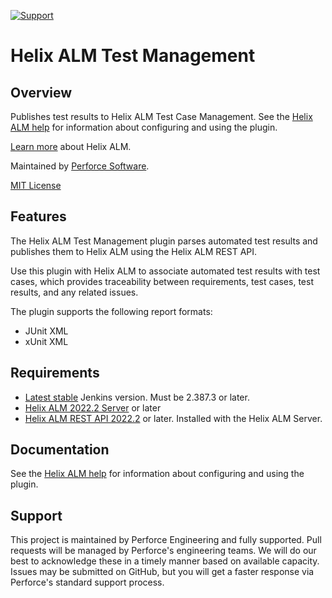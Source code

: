 [![Support](https://img.shields.io/badge/Support-Official-green.svg)](mailto:support@perforce.com)

# Helix ALM Test Management

## Overview
Publishes test results to Helix ALM Test Case Management. See the [Helix ALM help](https://help.perforce.com/alm/help.php?product=helixalm&type=web&topic=JenkinsPlugin) for information about configuring and using the plugin.

[Learn more](https://www.perforce.com/products/helix-alm) about Helix ALM.

Maintained by [Perforce Software](https://www.perforce.com/).

[MIT License](LICENSE.md)

## Features
The Helix ALM Test Management plugin parses automated test results and publishes them to Helix ALM using the Helix ALM REST API.

Use this plugin with Helix ALM to associate automated test results with test cases, which provides traceability between requirements, test cases, test results, and any related issues.

The plugin supports the following report formats:
* JUnit XML
* xUnit XML

## Requirements
* [Latest stable](https://www.jenkins.io/download/) Jenkins version. Must be 2.387.3 or later.
* [Helix ALM 2022.2 Server](https://www.perforce.com/downloads/helix-alm) or later
* [Helix ALM REST API 2022.2](https://www.perforce.com/downloads/helix-alm) or later. Installed with the Helix ALM Server.

## Documentation

See the [Helix ALM help](https://help.perforce.com/alm/help.php?product=helixalm&type=web&topic=JenkinsPlugin) for information about configuring and using the plugin.

## Support
This project is maintained by Perforce Engineering and fully supported. Pull requests will be managed by Perforce's 
engineering teams. We will do our best to acknowledge these in a timely manner based on available capacity. Issues may
be submitted on GitHub, but you will get a faster response via Perforce's standard support process.
